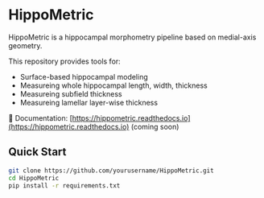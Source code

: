 # HippoMetric

HippoMetric is a hippocampal morphometry pipeline based on medial-axis geometry.

This repository provides tools for:
- Surface-based hippocampal modeling
- Measureing whole hippocampal length, width, thickness
- Measureing subfield thickness
- Measureing lamellar layer-wise thickness

📘 Documentation: [https://hippometric.readthedocs.io](https://hippometric.readthedocs.io) (coming soon)

## Quick Start

```bash
git clone https://github.com/yourusername/HippoMetric.git
cd HippoMetric
pip install -r requirements.txt

